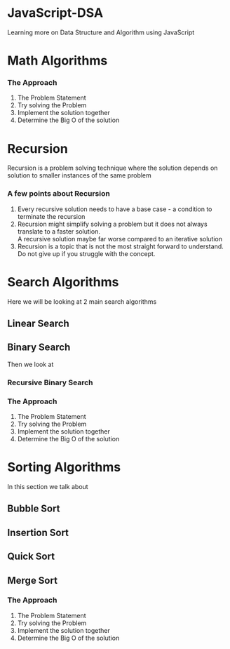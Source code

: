 # JavaScript-DSA
Learning more on Data Structure and Algorithm using JavaScript

# Math Algorithms
<h3 align="left"> The Approach</h3>
<ol>
  <li>The Problem Statement</li>
  <li>Try solving the Problem</li>
  <li>Implement the solution together</li>
  <li>Determine the Big O of the solution</li>
 </ol>
  
# Recursion
Recursion is a problem solving technique where the solution depends on solution to smaller instances of the same problem
<h3 align="left">A few points about Recursion </h3>

<ol>
  <li>Every recursive solution needs to have a base case - a condition to terminate the recursion</li>
  <li>Recursion might simplify solving a problem but it does not always translate to a faster solution.<br>A recursive solution maybe far worse compared to an iterative solution</li>
  <li>Recursion is a topic that is not the most straight forward to understand. Do not give up if you struggle with the concept.</li>
</ol>

# Search Algorithms
Here we will be looking at 2 main search algorithms
## Linear Search
## Binary Search
Then we look at
### Recursive Binary Search
<h3 align="left"> The Approach</h3>
<ol>
  <li>The Problem Statement</li>
  <li>Try solving the Problem</li>
  <li>Implement the solution together</li>
  <li>Determine the Big O of the solution</li>
 </ol>

 # Sorting Algorithms
 In this section we talk about

 ## Bubble Sort
 ## Insertion Sort
 ## Quick Sort
 ## Merge Sort

 <h3 align="left"> The Approach</h3>
 <ol>
  <li>The Problem Statement</li>
  <li>Try solving the Problem</li>
  <li>Implement the solution together</li>
  <li>Determine the Big O of the solution</li>
 </ol>